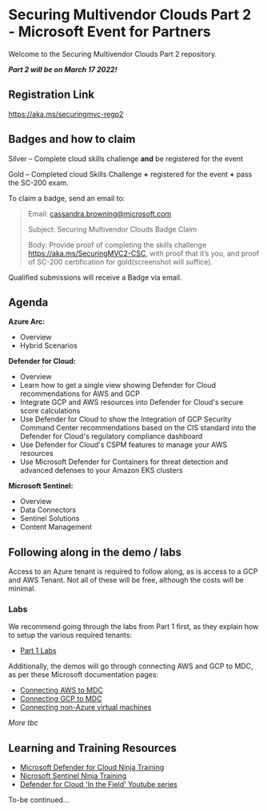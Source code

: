 
# Securing Multivendor Clouds Part 2 - Microsoft Event for Partners

Welcome to the Securing Multivendor Clouds Part 2 repository.

***Part 2 will be on March 17 2022!***

## Registration Link
https://aka.ms/securingmvc-regp2

## Badges and how to claim
Silver – Complete cloud skills challenge **and** be registered for the event

Gold – Completed cloud Skills Challenge **+** registered for the event **+** pass the SC-200 exam.

To claim a badge, send an email to:

 > Email: cassandra.browning@microsoft.com
 > 
 > Subject: Securing Multivendor Clouds Badge Claim
 > 
 > Body: Provide proof of completing the skills challenge https://aka.ms/SecuringMVC2-CSC, with proof that it’s you, and proof of SC-200 certification for gold(screenshot will suffice).

Qualified submissions will receive a Badge via email.

## Agenda

**Azure Arc:**
 - Overview
 - Hybrid Scenarios

**Defender for Cloud:**
 - Overview
 - Learn how to get a single view showing Defender for Cloud recommendations for AWS and GCP
 - Integrate GCP and AWS resources into Defender for Cloud's secure score calculations
 - Use Defender for Cloud to show the Integration of GCP Security Command Center recommendations based on the CIS standard into the Defender for Cloud's regulatory compliance dashboard
 - Use Defender for Cloud's CSPM features to manage your AWS resources
 - Use Microsoft Defender for Containers for threat detection and advanced defenses to your Amazon EKS clusters

**Microsoft Sentinel:**
 - Overview
 - Data Connectors
 - Sentinel Solutions
 - Content Management

## Following along in the demo / labs
Access to an Azure tenant is required to follow along, as is access to a GCP and AWS Tenant. Not all of these will be free, although the costs will be minimal. 

### Labs
We recommend going through the labs from Part 1 first, as they explain how to setup the various required tenants:
- [Part 1 Labs](http://aka.ms/securingmvc-repo)

Additionally, the demos will go through connecting AWS and GCP to MDC, as per these Microsoft documentation pages:
- [Connecting AWS to MDC](https://docs.microsoft.com/en-us/azure/defender-for-cloud/quickstart-onboard-aws)
- [Connecting GCP to MDC](https://docs.microsoft.com/en-us/azure/defender-for-cloud/quickstart-onboard-gcp)
- [Connecting non-Azure virtual machines](https://docs.microsoft.com/en-us/azure/defender-for-cloud/quickstart-onboard-machines?pivots=azure-arc)

*More tbc*

## Learning and Training Resources
 - [Microsoft Defender for Cloud Ninja Training](http://aka.ms/ascninja)
 - [Nicrosoft Sentinel Ninja Training](https://techcommunity.microsoft.com/t5/microsoft-sentinel-blog/become-a-microsoft-sentinel-ninja-the-complete-level-400/ba-p/1246310)
 - [Defender for Cloud 'In the Field' Youtube series](https://www.youtube.com/hashtag/mdfcinthefield)

To-be continued...
